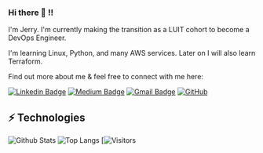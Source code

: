 ### Hi there 👋 !!

I'm Jerry. I'm currently making the transition as a LUIT cohort to become a DevOps Engineer.

I'm learning Linux, Python, and many AWS services. Later on I will also learn Terraform.

Find out more about me & feel free to connect with me here:

<!-- Replace the fields below with the information requested. Remember to remove the encapsulating <> characters. For spaces in names, use %20 (e.g. Broadus%20Palmer) -->

[![Linkedin Badge](https://img.shields.io/badge/-Jerry%20Karran-blue?style=flat-square&logo=Linkedin&logoColor=white&link=https://www.linkedin.com/in/jerry-karran/)](https://www.linkedin.com/in/jerry-karran/)
[![Medium Badge](https://img.shields.io/badge/Jerry%20Karran-12100E?style=flat-square&logo=medium&logoColor=white&link=https://medium.com/@jerrykarran/)](https://medium.com/@jerrykarran/)
[![Gmail Badge](https://img.shields.io/badge/-jerrykarran@gmail.com.com-c14438?style=flat-square&logo=Gmail&logoColor=white&link=mailto:jerrykarran@gmail.com)](mailto:jerrykarran@gmail.com)
[![GitHub](https://img.shields.io/badge/-GitHub-181717?style=flat-square&logo=github&link=https://github.com/jerrykarran)](https://github.com/jerrykarran/)
## ⚡ Technologies

<!-- Check out the Badges folder for more badges -->

<!-- ![Amazon AWS](https://img.shields.io/badge/Amazon%20AWS-232F3E?style=flat-square&logo=amazon-aws)
![Git](https://img.shields.io/badge/-Git-black?style=flat-square&logo=git)
![GitHub](https://img.shields.io/badge/-GitHub-181717?style=flat-square&logo=github)
![Python](https://img.shields.io/badge/-Python-black?style=flat-square&logo=Python)
![Linux](https://img.shields.io/badge/Linux-FCC624?style=flat-square&logo=linux&logoColor=black)
![Trello](https://img.shields.io/badge/Trello-%23026AA7.svg?style=flat-square&logo=Trello&logoColor=white)
![Docker](https://img.shields.io/badge/docker-%230db7ed.svg?style=for-the-badge&logo=docker&logoColor=white)
![Terraform](https://img.shields.io/badge/terraform-%235835CC.svg?style=for-the-badge&logo=terraform&logoColor=white) -->

<!-- Replace the fields below with the information requested. Remember to remove the encapsulating <> characters. -->

![Github Stats](https://github-readme-stats.vercel.app/api?username=jerrykarran&count_private=true&show_icons=true&include_all_commits=true)
![Top Langs](https://github-readme-stats.vercel.app/api/top-langs/?username=jerrykarran&hide=TeX&layout=compact)
[![Visitors](https://api.visitorbadge.io/api/visitors?path=https://github.com/jerrykarran&label=VISITORS&countColor=%23263759)
